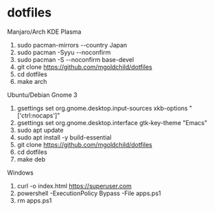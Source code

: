 # dotfiles

Manjaro/Arch KDE Plasma

1. sudo pacman-mirrors --country Japan
1. sudo pacman -Syyu --noconfirm
1. sudo pacman -S --noconfirm base-devel
1. git clone https://github.com/mgoldchild/dotfiles
1. cd dotfiles
1. make arch

Ubuntu/Debian Gnome 3

1. gsettings set org.gnome.desktop.input-sources xkb-options "['ctrl:nocaps']" 
1. gsettings set org.gnome.desktop.interface gtk-key-theme "Emacs"
1. sudo apt update
1. sudo apt install -y build-essential
1. git clone https://github.com/mgoldchild/dotfiles
1. cd dotfiles
1. make deb

Windows

1. curl -o index.html https://superuser.com
1. powershell -ExecutionPolicy Bypass -File apps.ps1
1. rm apps.ps1


